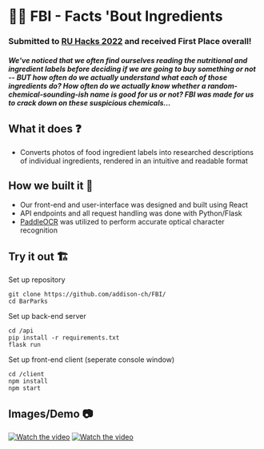 # 🕵️‍♀️ FBI - Facts 'Bout Ingredients

### Submitted to [RU Hacks 2022](https://ru-hacks-2022-digital-15171.devpost.com/) and received First Place overall!

##### We've noticed that we often find ourselves reading the nutritional and ingredient labels before deciding if we are going to buy something or not -- BUT how often do we actually understand what each of those ingredients do? How often do we actually know whether a random-chemical-sounding-ish name is good for us or not? FBI was made for us to crack down on these suspicious chemicals...





## What it does ❓
- Converts photos of food ingredient labels into researched descriptions of individual ingredients, rendered in an intuitive and readable format


## How we built it 🔨
- Our front-end and user-interface was designed and built using React
- API endpoints and all request handling was done with Python/Flask
- [PaddleOCR](https://github.com/PaddlePaddle/PaddleOCR) was utilized to perform accurate optical character recognition 

## Try it out 🏗
Set up repository
```
git clone https://github.com/addison-ch/FBI/
cd BarParks
```

Set up back-end server

   ```
   cd /api
pip install -r requirements.txt
flask run
   ```

Set up front-end client (seperate console window)
```
cd /client
npm install
npm start
```
## Images/Demo 📷
[![Watch the video](https://challengepost-s3-challengepost.netdna-ssl.com/photos/production/software_photos/001/926/114/datas/original.png)](https://www.youtube.com/watch?v=igmloHsiuGA)
[![Watch the video](https://challengepost-s3-challengepost.netdna-ssl.com/photos/production/software_photos/001/926/116/datas/original.png)](https://www.youtube.com/watch?v=igmloHsiuGA)
